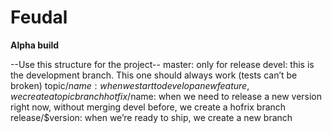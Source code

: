 Feudal
======
<b>Alpha build</b>


--Use this structure for the project--
master: only for release
devel: this is the development branch. This one should always work (tests can’t be broken)
topic/$name: when we start to develop a new feature, we create a topic branch
hotfix/$name: when we need to release a new version right now, without merging devel before, we create a hofrix branch
release/$version: when we’re ready to ship, we create a new branch
